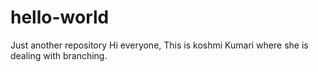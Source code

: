 # hello-world
Just another repository
Hi everyone,
This is koshmi Kumari where she is dealing with branching.
